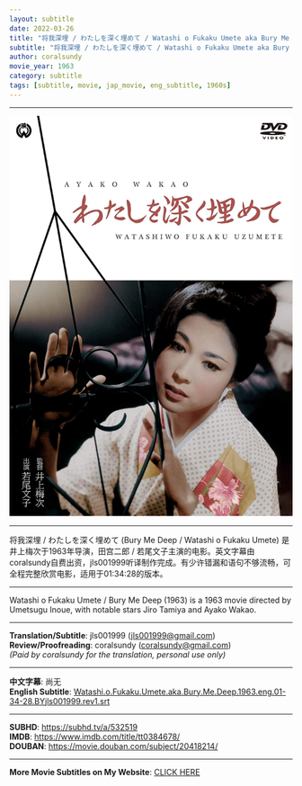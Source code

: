 ```yaml
---
layout: subtitle
date: 2022-03-26
title: "将我深埋 / わたしを深く埋めて / Watashi o Fukaku Umete aka Bury Me Deep 1963 Subtitle (English)"
subtitle: "将我深埋 / わたしを深く埋めて / Watashi o Fukaku Umete aka Bury Me Deep 1963 Subtitle (English)"
author: coralsundy
movie_year: 1963
category: subtitle
tags: [subtitle, movie, jap_movie, eng_subtitle, 1960s]
---
```


------

<img src="../assets/tt0384678.jpg" alt="tt0384678_cover_art" />

------

将我深埋 / わたしを深く埋めて (Bury Me Deep / Watashi o Fukaku Umete) 是井上梅次于1963年导演，田宫二郎 / 若尾文子主演的电影。英文字幕由coralsundy自费出资，jls001999听译制作完成。有少许错漏和语句不够流畅，可全程完整欣赏电影，适用于01:34:28的版本。

------

Watashi o Fukaku Umete / Bury Me Deep (1963) is a 1963 movie directed by Umetsugu Inoue, with notable stars Jiro Tamiya and Ayako Wakao. 

------

**Translation/Subtitle**: jls001999 (jls001999@gmail.com)<br>
**Review/Proofreading**: coralsundy (coralsundy@gmail.com)<br>
*(Paid by coralsundy for the translation, personal use only)*

------

**中文字幕**: 尚无<br>
**English Subtitle**: [Watashi.o.Fukaku.Umete.aka.Bury.Me.Deep.1963.eng.01-34-28.BYjls001999.rev1.srt](../subtitles/Watashi.o.Fukaku.Umete.aka.Bury.Me.Deep.1963.eng.01-34-28.BYjls001999.rev1.srt) 

------

**SUBHD**: <https://subhd.tv/a/532519><br>
**IMDB**: <https://www.imdb.com/title/tt0384678/><br>
**DOUBAN**: <https://movie.douban.com/subject/20418214/>

------

**More Movie Subtitles on My Website**: <a href='{% post_url 2021-01-10-subtitles-summary-list %}'>CLICK HERE</a>


